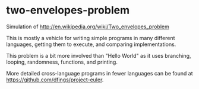 # two-envelopes-problem

Simulation of http://en.wikipedia.org/wiki/Two_envelopes_problem

This is mostly a vehicle for writing simple programs in many different languages, getting them to execute, and comparing implementations.

This problem is a bit more involved than "Hello World" as it uses branching, looping, randomness, functions, and printing.

More detailed cross-language programs in fewer languages can be found at https://github.com/dfings/project-euler.
